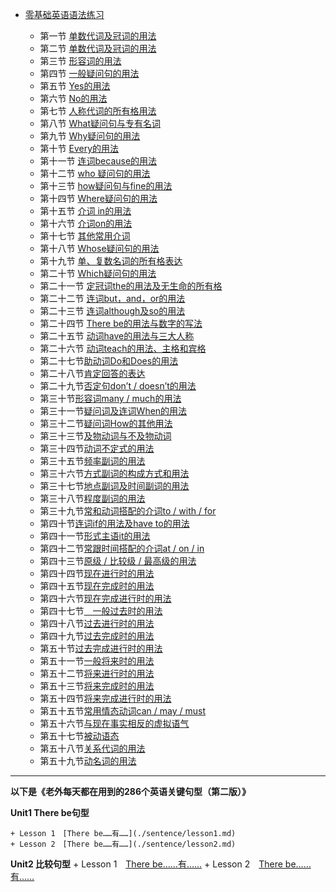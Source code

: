 *   [零基础英语语法练习](/)

  
    *   第一节 [单数代词及冠词的用法](./第一节.md) 
    *   第二节 [单数代词及冠词的用法](./第二节.md) 
    *   第三节 [形容词的用法](./第三节.md) 
    *   第四节 [一般疑问句的用法](./第四节.md) 
    *   第五节 [Yes的用法](./第五节.md) 
    *   第六节 [No的用法](./第六节.md) 
    *   第七节 [人称代词的所有格用法](./第七节.md) 
    *   第八节 [What疑问句与专有名词](./第八节.md) 
    *   第九节 [Why疑问句的用法](./第九节.md) 
    *   第十节 [Every的用法](./第十节.md) 
    *   第十一节 [连词because的用法](./第十一节.md) 
    *   第十二节 [who 疑问句的用法](./第十二节.md) 
    *   第十三节 [how疑问句与fine的用法](./第十三节.md) 
    *   第十四节 [Where疑问句的用法](./第十四节.md) 
    *   第十五节 [介词 in的用法](./第十五节.md) 
    *   第十六节 [介词on的用法](./第十六节.md) 
    *   第十七节 [其他常用介词](./第十七节.md)
    *   第十八节 [Whose疑问句的用法](./第十八节.md)
    *   第十九节 [单、复数名词的所有格表达](./第十九节.md)
    *   第二十节 [Which疑问句的用法](./第二十节.md)
    *   第二十一节 [定冠词the的用法及无生命的所有格](./第二十一节.md)
    *   第二十二节 [连词but，and，or的用法](./第二十二节.md)
    *   第二十三节 [连词although及so的用法](./第二十三节.md)
    *   第二十四节 [There be的用法与数字的写法](./第二十四节.md)
    *   第二十五节 [动词have的用法与三大人称](./第二十五节.md)
    *   第二十六节 [动词teach的用法、主格和宾格](./第二十六节.md)
    *   第二十七节[助动词Do和Does的用法](./第二十七节.md)
    *   第二十八节[肯定回答的表达](./第二十八节.md)
    *   第二十九节[否定句don’t / doesn’t的用法](./第二十九节.md)
    *   第三十节[形容词many / much的用法](./第三十节.md)
    *   第三十一节[疑问词及连词When的用法](./第三十一节.md)
    *   第三十二节[疑问词How的其他用法](./第三十二节.md)
    *   第三十三节[及物动词与不及物动词](./第三十三节.md)
    *   第三十四节[动词不定式的用法](./第三十四节.md)
    *   第三十五节[频率副词的用法](./第三十五节.md)
    *   第三十六节[方式副词的构成方式和用法](./第三十六节.md)
    *   第三十七节[地点副词及时间副词的用法](./第三十七节.md)
    *   第三十八节[程度副词的用法](./第三十八节.md)
    *   第三十九节[常和动词搭配的介词to / with / for](./第三十九节.md)
    *   第四十节[连词if的用法及have to的用法](./第四十节.md)
    *   第四十一节[形式主语it的用法](./第四十一节.md)
    *   第四十二节[常跟时间搭配的介词at / on / in](./第四十二节.md)
    *   第四十三节[原级 / 比较级 / 最高级的用法](./第四十三节.md)
    *   第四十四节[现在进行时的用法](./第四十四节.md)
    *   第四十五节[现在完成时的用法](./第四十五节.md)
    *   第四十六节[现在完成进行时的用法](./第四十六节.md)
    *   第四十七节[　一般过去时的用法](./第四十七节.md)
    *   第四十八节[过去进行时的用法](./第四十八节.md)
    *   第四十九节[过去完成时的用法](./第四十九节.md)
    *   第五十节[过去完成进行时的用法](./第五十节.md)
    *   第五十一节[一般将来时的用法](./第五十一节.md)
    *   第五十二节[将来进行时的用法](./第五十二节.md)
    *   第五十三节[将来完成时的用法](./第五十三节.md)
    *   第五十四节[将来完成进行时的用法](./第五十四节.md)
    *   第五十五节[常用情态动词can / may / must](./第五十五节.md)
    *   第五十六节[与现在事实相反的虚拟语气](./第五十六节.md)
    *   第五十七节[被动语态](./第五十七节.md)
    *   第五十八节[关系代词的用法](./第五十八节.md)
    *   第五十九节[动名词的用法](./第五十九节.md)
***
**以下是《老外每天都在用到的286个英语关键句型（第二版）》**


**Unit1 There be句型**

    + Lesson 1　[There be……有……](./sentence/lesson1.md)
    + Lesson 2　[There be……有……](./sentence/lesson2.md)  
  
**Unit2 比较句型**
    + Lesson 1　[There be……有……](./sentence/lesson1.md)
    + Lesson 2　[There be……有……](./sentence/lesson2.md)  

